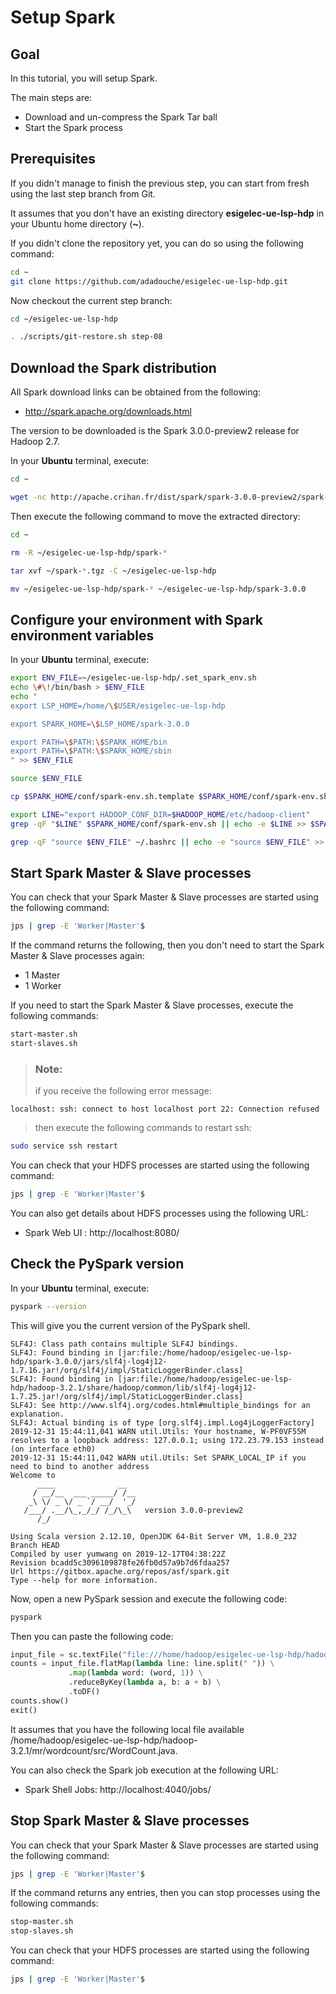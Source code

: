 # Setup Spark

## Goal

In this tutorial, you will setup Spark.

The main steps are:

  - Download and un-compress the Spark Tar ball
  - Start the Spark process

## Prerequisites

If you didn't manage to finish the previous step, you can start from fresh using the last step branch from Git.

It assumes that you don't have an existing directory **esigelec-ue-lsp-hdp** in your Ubuntu home directory (**~**).

If you didn't clone the repository yet, you can do so using the following command:

```sh
cd ~
git clone https://github.com/adadouche/esigelec-ue-lsp-hdp.git
```

Now checkout the current step branch:

```sh
cd ~/esigelec-ue-lsp-hdp

. ./scripts/git-restore.sh step-08
```

## Download the Spark distribution

All Spark download links can be obtained from the following:

 - http://spark.apache.org/downloads.html

The version to be downloaded is the Spark 3.0.0-preview2 release for Hadoop 2.7.

In your **Ubuntu** terminal, execute:

```sh
cd ~

wget -nc http://apache.crihan.fr/dist/spark/spark-3.0.0-preview2/spark-3.0.0-preview2-bin-hadoop3.2.tgz
```

Then execute the following command to move the extracted directory:

```sh
cd ~

rm -R ~/esigelec-ue-lsp-hdp/spark-*

tar xvf ~/spark-*.tgz -C ~/esigelec-ue-lsp-hdp

mv ~/esigelec-ue-lsp-hdp/spark-* ~/esigelec-ue-lsp-hdp/spark-3.0.0
```

## Configure your environment with Spark environment variables

In your **Ubuntu** terminal, execute:

```sh
export ENV_FILE=~/esigelec-ue-lsp-hdp/.set_spark_env.sh
echo \#\!/bin/bash > $ENV_FILE
echo "
export LSP_HOME=/home/\$USER/esigelec-ue-lsp-hdp

export SPARK_HOME=\$LSP_HOME/spark-3.0.0

export PATH=\$PATH:\$SPARK_HOME/bin
export PATH=\$PATH:\$SPARK_HOME/sbin
" >> $ENV_FILE

source $ENV_FILE

cp $SPARK_HOME/conf/spark-env.sh.template $SPARK_HOME/conf/spark-env.sh

export LINE="export HADOOP_CONF_DIR=$HADOOP_HOME/etc/hadoop-client"
grep -qF "$LINE" $SPARK_HOME/conf/spark-env.sh || echo -e $LINE >> $SPARK_HOME/conf/spark-env.sh

grep -qF "source $ENV_FILE" ~/.bashrc || echo -e "source $ENV_FILE" >> ~/.bashrc
```

## Start Spark Master & Slave processes

You can check that your Spark Master & Slave processes are started using the following command:

```sh
jps | grep -E 'Worker|Master'$
```

If the command returns the following, then you don't need to start the Spark Master & Slave processes again:
 - 1 Master
 - 1 Worker

If you need to start the Spark Master & Slave processes, execute the following commands:

```sh
start-master.sh
start-slaves.sh
```

> ### **Note:**
> if you receive the following error message:
```
localhost: ssh: connect to host localhost port 22: Connection refused
```
> then execute the following commands to restart ssh:
```sh
sudo service ssh restart
```

You can check that your HDFS processes are started using the following command:

```sh
jps | grep -E 'Worker|Master'$
```

You can also get details about HDFS processes using the following URL:

 - Spark Web UI : http://localhost:8080/

## Check the PySpark version

In your **Ubuntu** terminal, execute:

```sh
pyspark --version
```

This will give you the current version of the PySpark shell.

```
SLF4J: Class path contains multiple SLF4J bindings.
SLF4J: Found binding in [jar:file:/home/hadoop/esigelec-ue-lsp-hdp/spark-3.0.0/jars/slf4j-log4j12-1.7.16.jar!/org/slf4j/impl/StaticLoggerBinder.class]
SLF4J: Found binding in [jar:file:/home/hadoop/esigelec-ue-lsp-hdp/hadoop-3.2.1/share/hadoop/common/lib/slf4j-log4j12-1.7.25.jar!/org/slf4j/impl/StaticLoggerBinder.class]
SLF4J: See http://www.slf4j.org/codes.html#multiple_bindings for an explanation.
SLF4J: Actual binding is of type [org.slf4j.impl.Log4jLoggerFactory]
2019-12-31 15:44:11,041 WARN util.Utils: Your hostname, W-PF0VF55M resolves to a loopback address: 127.0.0.1; using 172.23.79.153 instead (on interface eth0)
2019-12-31 15:44:11,042 WARN util.Utils: Set SPARK_LOCAL_IP if you need to bind to another address
Welcome to
      ____              __
     / __/__  ___ _____/ /__
    _\ \/ _ \/ _ `/ __/  '_/
   /___/ .__/\_,_/_/ /_/\_\   version 3.0.0-preview2
      /_/

Using Scala version 2.12.10, OpenJDK 64-Bit Server VM, 1.8.0_232
Branch HEAD
Compiled by user yumwang on 2019-12-17T04:38:22Z
Revision bcadd5c3096109878fe26fb0d57a9b7d6fdaa257
Url https://gitbox.apache.org/repos/asf/spark.git
Type --help for more information.
```

Now, open a new PySpark session and execute the following code:

```sh
pyspark
```

Then you can paste the following code:

```python
input_file = sc.textFile("file:///home/hadoop/esigelec-ue-lsp-hdp/hadoop-3.2.1/mr/wordcount/src/WordCount.java")
counts = input_file.flatMap(lambda line: line.split(" ")) \
             .map(lambda word: (word, 1)) \
             .reduceByKey(lambda a, b: a + b) \
             .toDF()
counts.show()
exit()
```

It assumes that you have the following local file available /home/hadoop/esigelec-ue-lsp-hdp/hadoop-3.2.1/mr/wordcount/src/WordCount.java.

You can also check the Spark job execution at the following URL:

  - Spark Shell Jobs: http://localhost:4040/jobs/

## Stop Spark Master & Slave processes

You can check that your Spark Master & Slave processes are started using the following command:

```sh
jps | grep -E 'Worker|Master'$
```

If the command returns any entries, then you can stop processes using the following commands:

```sh
stop-master.sh
stop-slaves.sh
```

You can check that your HDFS processes are started using the following command:

```sh
jps | grep -E 'Worker|Master'$
```
